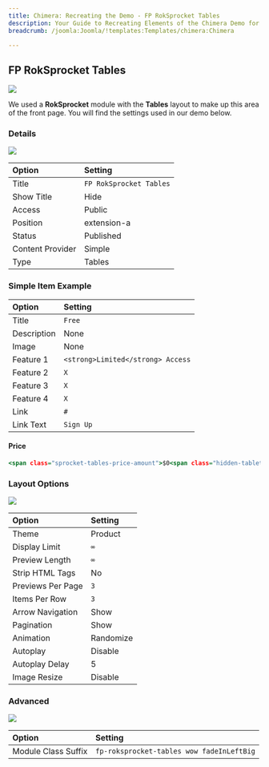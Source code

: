 ```yaml
---
title: Chimera: Recreating the Demo - FP RokSprocket Tables
description: Your Guide to Recreating Elements of the Chimera Demo for Joomla
breadcrumb: /joomla:Joomla/!templates:Templates/chimera:Chimera

---
```


FP RokSprocket Tables
-----


![][demo]

We used a **RokSprocket** module with the **Tables** layout to make up this area of the front page. You will find the settings used in our demo below.

### Details

![][demo2]

| Option           | Setting                                   |
| :----------      | :----------                               |
| Title            | `FP RokSprocket Tables`                   |
| Show Title       | Hide                                      |
| Access           | Public                                    |
| Position         | extension-a                               |
| Status           | Published                                 |
| Content Provider | Simple                                    |
| Type             | Tables                                    |

### Simple Item Example

| Option      | Setting                           |  
| :---------- | :-------------------------------- |  
| Title       | `Free`                            |  
| Description | None                              |  
| Image       | None                              |  
| Feature 1   | `<strong>Limited</strong> Access` |  
| Feature 2   | `X`                               |  
| Feature 3   | `X`                               |  
| Feature 4   | `X`                               |  
| Link        | `#`                               |  
| Link Text   | `Sign Up`                         |  

#### Price

~~~ .html
<span class="sprocket-tables-price-amount">$0<span class="hidden-tablet hidden-large hidden-phone">&nbsp;&nbsp;</span></span><span class="sprocket-tables-price-period">/mon</span>
~~~

### Layout Options

![][demo3]

| Option            | Setting     |
| :----------       | :---------- |
| Theme             | Product     |
| Display Limit     | `∞`         |
| Preview Length    | `∞`         |
| Strip HTML Tags   | No          |
| Previews Per Page | `3`         |
| Items Per Row     | `3`         |
| Arrow Navigation  | Show        |
| Pagination        | Show        |
| Animation         | Randomize   |
| Autoplay          | Disable     |
| Autoplay Delay    | 5           |
| Image Resize      | Disable     |

### Advanced

![][demo4]

| Option              | Setting                                   |  
| :------------------ | :---------------------------------------- |  
| Module Class Suffix | `fp-roksprocket-tables wow fadeInLeftBig` |  

[demo]: assets/demo_10.jpeg
[demo2]: assets/demo_10a.jpeg
[demo3]: assets/demo_10b.jpeg
[demo4]: assets/demo_10c.jpeg
